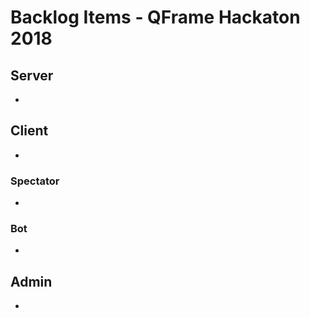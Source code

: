 # Backlog Items - QFrame Hackaton 2018

## Server

- 

## Client

- 

### Spectator

- 

### Bot

- 

## Admin

- 